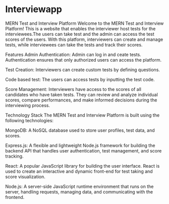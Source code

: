 # Interviewapp
 
  
MERN Test and Interview Platform
Welcome to the MERN Test and Interview Platform!  This is a website that enables the interviewer host tests for the interviewees.The users can take test and the admin can access the test scores of the users. With this platform, interviewers can create and manage tests, while interviewees can take the tests and track their scores.

Features
Admin Authentication: Admin can  log in and ceate tests. Authentication ensures that only authorized users can access the platform.

Test Creation: Interviewers can create custom tests by defining questions.

Code based test: The users can access tests by inputting the test code.

Score Management: Interviewers have access to the scores of all candidates who have taken tests. They can review and analyze individual scores, compare performances, and make informed decisions during the interviewing process.


Technology Stack
The MERN Test and Interview Platform is built using the following technologies:

MongoDB: A NoSQL database used to store user profiles, test data, and scores.

Express.js: A flexible and lightweight Node.js framework for building the backend API that handles user authentication, test management, and score tracking.

React: A popular JavaScript library for building the user interface. React is used to create an interactive and dynamic front-end for test taking and score visualization.

Node.js: A server-side JavaScript runtime environment that runs on the server, handling requests, managing data, and communicating with the frontend.
